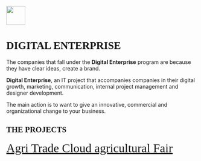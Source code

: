 <a href="https://www.linkedin.com/in/marco-d-adamo/"><img src="http://www.ecotrade.bio/public/images/logo-footer-in.png" width="50" height="50"></a>

# <font face="calibri"> DIGITAL ENTERPRISE </font>
The companies that fall under the **Digital Enterprise** program are because they have clear ideas, create a brand.

**Digital Enterprise**, an IT project that accompanies companies in their digital growth, marketing, communication, internal project management and designer development.

The main action is to want to give an innovative, commercial and organizational change to your business.

## <font face="calibri"> THE PROJECTS </font>
<font face="calibri" size="6"> <a href="https://marcodadamo.github.io/pages/agritradecloudagriculturalfair.html">Agri Trade Cloud agricultural Fair</a> </font>
